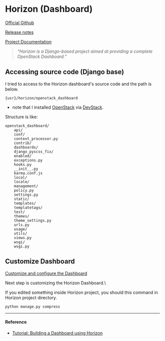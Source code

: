 # Horizon (Dashboard)

[Official Github](https://github.com/openstack/horizon)

[Release notes](https://docs.openstack.org/releasenotes/horizon/)

[Project Documentation](https://docs.openstack.org/horizon/latest/)

> *“Horizon is a Django-based project aimed at providing a complete OpenStack Dashboard.”*

## Accessing source code (Django base)

I tried to access to the Horizon dashboard's source code and the path is below.

```{usr}/horizon/openstack_dashboard```

* note that I installed [OpenStack](./openstack.md) via [DevStack](./devstack.md).

Structure is like:

```
openstack_dashboard/
    api/
    conf/
    context_processor.py
    contrib/
    dashboards/
    django_pyscss_fix/
    enabled/
    exceptions.py
    hooks.py
    __init__.py
    karma.conf.js
    local/
    locale/
    management/
    policy.py
    settings.py
    static/
    templates/
    templatetags/
    test/
    themes/
    theme_settings.py
    urls.py
    usage/
    utils/
    views.py
    wsgi/
    wsgi.py
```

## Customize Dashboard

[Customize and configure the Dashboard](https://docs.openstack.org/horizon/rocky/admin/customize-configure.html)

Next step is customizing the Horizon Dashboard.\

If you edited something inside Horizon project, you should this command in Horizon project directory.

```
python manage.py compress
```

---

#### Reference

- [Tutorial: Building a Dashboard using Horizon](https://docs.openstack.org/horizon/latest/contributor/tutorials/dashboard.html)